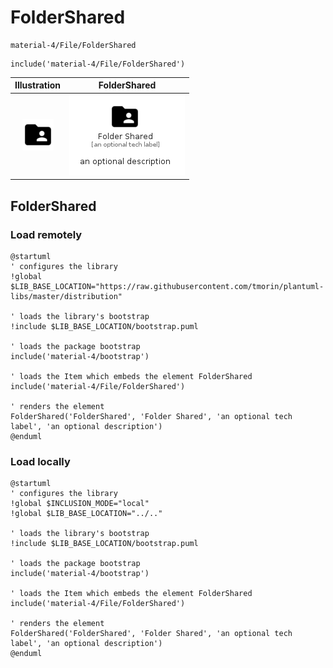 # FolderShared


```text
material-4/File/FolderShared
```

```text
include('material-4/File/FolderShared')
```



| Illustration | FolderShared |
| :---: | :---: |
| ![illustration for Illustration](../../material-4/File/FolderShared.png) | ![illustration for FolderShared](../../material-4/File/FolderShared.Local.png) |




## FolderShared

### Load remotely
```plantuml
@startuml
' configures the library
!global $LIB_BASE_LOCATION="https://raw.githubusercontent.com/tmorin/plantuml-libs/master/distribution"

' loads the library's bootstrap
!include $LIB_BASE_LOCATION/bootstrap.puml

' loads the package bootstrap
include('material-4/bootstrap')

' loads the Item which embeds the element FolderShared
include('material-4/File/FolderShared')

' renders the element
FolderShared('FolderShared', 'Folder Shared', 'an optional tech label', 'an optional description')
@enduml
```

### Load locally
```plantuml
@startuml
' configures the library
!global $INCLUSION_MODE="local"
!global $LIB_BASE_LOCATION="../.."

' loads the library's bootstrap
!include $LIB_BASE_LOCATION/bootstrap.puml

' loads the package bootstrap
include('material-4/bootstrap')

' loads the Item which embeds the element FolderShared
include('material-4/File/FolderShared')

' renders the element
FolderShared('FolderShared', 'Folder Shared', 'an optional tech label', 'an optional description')
@enduml
```


